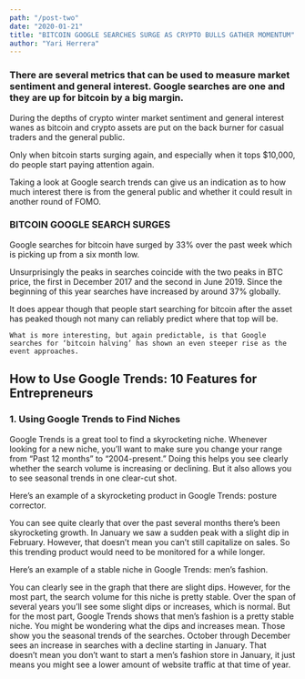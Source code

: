 ```yaml
---
path: "/post-two"
date: "2020-01-21"
title: "BITCOIN GOOGLE SEARCHES SURGE AS CRYPTO BULLS GATHER MOMENTUM"
author: "Yari Herrera"
---
```


<div class="feature__box--post">
  <h3 class=" margin-bottom-small margin-top-small">
    There are several metrics that can be used to measure market sentiment and general interest. Google searches are one and they are up for bitcoin by a big margin.
  </h3>

  <p class="paragraph">
  During the depths of crypto winter market sentiment and general interest wanes as bitcoin and crypto assets are put on the back burner for casual traders and the general public.

  Only when bitcoin starts surging again, and especially when it tops $10,000, do people start paying attention again.

  Taking a look at Google search trends can give us an indication as to how much interest there is from the general public and whether it could result in another round of FOMO.
  </p>

  <h3 class=" margin-bottom-small margin-top-small">
    BITCOIN GOOGLE SEARCH SURGES
  </h3>

  <p class="paragraph">
    Google searches for bitcoin have surged by 33% over the past week which is picking up from a six month low.
  </p>

  <p class="paragraph">
    Unsurprisingly the peaks in searches coincide with the two peaks in BTC price, the first in December 2017 and the second in June 2019. Since the beginning of this year searches have increased by around 37% globally.
  </p>



   <p class="paragraph">
    It does appear though that people start searching for bitcoin after the asset has peaked though not many can reliably predict where that top will be.

    What is more interesting, but again predictable, is that Google searches for ‘bitcoin halving’ has shown an even steeper rise as the event approaches.
  </p>

  <h2 class=" margin-bottom-small margin-top-small">How to Use Google Trends: 10 Features for Entrepreneurs</h2>

   <h3 class=" margin-bottom-small margin-top-small">
      1. Using Google Trends to Find Niches
  </h3>

  <p class="paragraph">
    Google Trends is a great tool to find a skyrocketing niche. Whenever looking for a new niche, you’ll want to make sure you change your range from “Past 12 months” to “2004-present.” Doing this helps you see clearly whether the search volume is increasing or declining. But it also allows you to see seasonal trends in one clear-cut shot.
  </p>

  <p class="paragraph">
     Here’s an example of a skyrocketing product in Google Trends: posture corrector.
  </p>

  <p class="paragraph">
     You can see quite clearly that over the past several months there’s been skyrocketing growth. In January we saw a sudden peak with a slight dip in February. However, that doesn’t mean you can’t still capitalize on sales. So this trending product would need to be monitored for a while longer.
  </p>

  <p class="paragraph">
     Here’s an example of a stable niche in Google Trends: men’s fashion.
  </p>

  <p class="paragraph">
     You can clearly see in the graph that there are slight dips. However, for the most part, the search volume for this niche is pretty stable. Over the span of several years you’ll see some slight dips or increases, which is normal. But for the most part, Google Trends shows that men’s fashion is a pretty stable niche. You might be wondering what the dips and increases mean. Those show you the seasonal trends of the searches. October through December sees an increase in searches with a decline starting in January. That doesn’t mean you don’t want to start a men’s fashion store in January, it just means you might see a lower amount of website traffic at that time of year.
  </p>
  
</div>
